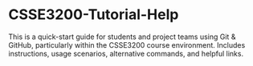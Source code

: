 # CSSE3200-Tutorial-Help
This is a quick-start guide for students and project teams using Git &amp; GitHub, particularly within the CSSE3200 course environment. Includes instructions, usage scenarios, alternative commands, and helpful links.
